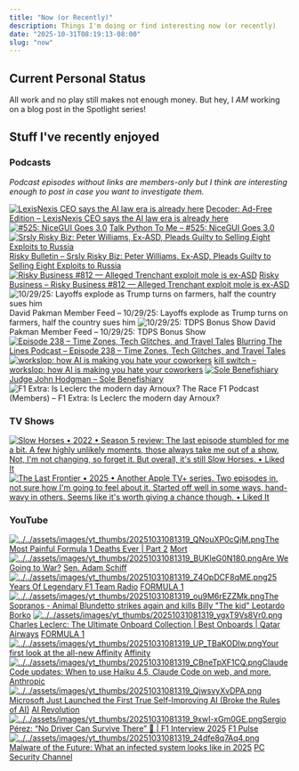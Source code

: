 ```yaml
---
title: "Now (or Recently)"
description: Things I'm doing or find interesting now (or recently)
date: "2025-10-31T08:19:13-08:00"
slug: "now"
---
```


## Current Personal Status

All work and no play still makes not enough money. But hey, I *AM* working on a blog post in the Spotlight series!

## Stuff I've recently enjoyed

### Podcasts

*Podcast episodes without links are members-only but I think are interesting enough to post in case you want to investigate them.*
<div class="podcast-episodes">

[![LexisNexis CEO says the AI law era is already here](../../assets/images/oc_artwork/5816356232473643-209e499e-4eb3-4550-bac4-d0cc0e93be57.png)](https://overcast.fm/+BSp8fcfrCs) [Decoder: Ad-Free Edition – LexisNexis CEO says the AI law era is already here](https://overcast.fm/+BSp8fcfrCs)
[![#525: NiceGUI Goes 3.0](../../assets/images/oc_artwork/413709368225097-47de8fc0-fb84-4a06-a815-262857056693.png)](https://overcast.fm/+F4RDfu7Uk) [Talk Python To Me – #525: NiceGUI Goes 3.0](https://overcast.fm/+F4RDfu7Uk)
[![Srsly Risky Biz: Peter Williams, Ex-ASD, Pleads Guilty to Selling Eight Exploits to Russia](../../assets/images/oc_artwork/4031461515378955-1c82f8d9-9caa-46b1-9907-30add3685b83.png)](https://overcast.fm/+5Sl8eMwQs) [Risky Bulletin – Srsly Risky Biz: Peter Williams, Ex-ASD, Pleads Guilty to Selling Eight Exploits to Russia](https://overcast.fm/+5Sl8eMwQs)
[![Risky Business #812 — Alleged Trenchant exploit mole is ex-ASD](../../assets/images/oc_artwork/613329960657261-bc43a00e-8225-47d2-b735-a28b18273af0.png)](https://overcast.fm/+It0gJvYW0) [Risky Business – Risky Business #812 — Alleged Trenchant exploit mole is ex-ASD](https://overcast.fm/+It0gJvYW0)
![10/29/25: Layoffs explode as Trump turns on farmers, half the country sues him](../../assets/images/oc_artwork/5771694601369592-d8bb6315-7971-4a7e-80e8-a1491d474c74.png) David Pakman Member Feed – 10/29/25: Layoffs explode as Trump turns on farmers, half the country sues him
![10/29/25: TDPS Bonus Show](../../assets/images/oc_artwork/5771694906782803-dbbcc54a-6d5a-43f8-8f09-ab488439205e.png) David Pakman Member Feed – 10/29/25: TDPS Bonus Show
[![Episode 238 – Time Zones, Tech Glitches, and Travel Tales](../../assets/images/oc_artwork/470841386343498-dd50375f-87b0-4d3b-822e-f2bfcc2297c4.png)](https://overcast.fm/+GsOk2UHEo) [Blurring The Lines Podcast – Episode 238 – Time Zones, Tech Glitches, and Travel Tales](https://overcast.fm/+GsOk2UHEo)
[![workslop: how AI is making you hate your coworkers](../../assets/images/oc_artwork/3986961224267181-4ddb47de-0c93-40d2-9b33-5dd00614daaa.png)](https://overcast.fm/+4qHr-Bda0) [kill switch – workslop: how AI is making you hate your coworkers](https://overcast.fm/+4qHr-Bda0)
[![Sole Benefishiary](../../assets/images/oc_artwork/1698966169316834-1bc99e8c-a7b3-4658-830d-3ab97358a1e0.png)](https://overcast.fm/+YJM2MB7eI) [Judge John Hodgman – Sole Benefishiary](https://overcast.fm/+YJM2MB7eI)
![F1 Extra: Is Leclerc the modern day Arnoux?](../../assets/images/oc_artwork/5523677053659531-f3991c63-e6ef-4b1a-aa6c-21a8c52c836d.png) The Race F1 Podcast (Members) – F1 Extra: Is Leclerc the modern day Arnoux?

</div>

### TV Shows

[<span hidden>Slow Horses • 2022 • Season 5 review: The last episode stumbled for me a bit. A few highly unlikely moments, those always take me out of a show. Not, I'm not changing, so forget it. But overall, it's still Slow Horses. • Liked It</span>
![Slow Horses • 2022 • Season 5 review: The last episode stumbled for me a bit. A few highly unlikely moments, those always take me out of a show. Not, I'm not changing, so forget it. But overall, it's still Slow Horses. • Liked It](../../assets/images/posts/png-image4038ad32750-review-caf828be-d53f-475c-aa8b-64bdd3138075.png)](/images/posts/png-image4038ad32750-review-caf828be-d53f-475c-aa8b-64bdd3138075.jpg)
[<span hidden>The Last Frontier • 2025 • Another Apple TV+ series. Two episodes in, not sure how I'm going to feel about it. Started off well in some ways, hand-wavy in others. Seems like it's worth giving a chance though. • Liked It</span>
![The Last Frontier • 2025 • Another Apple TV+ series. Two episodes in, not sure how I'm going to feel about it. Started off well in some ways, hand-wavy in others. Seems like it's worth giving a chance though. • Liked It](../../assets/images/posts/png-image41b9a9fec20-review-7a31e41f-7f85-4844-9544-87b1d32b09d7.png)](/images/posts/png-image41b9a9fec20-review-7a31e41f-7f85-4844-9544-87b1d32b09d7.jpg)

### YouTube

<div class="yt-history">

[![../../assets/images/yt_thumbs/20251031081319_QNouXP0cQjM.png](../../assets/images/yt_thumbs/20251031081319_QNouXP0cQjM.png)](https://www.youtube.com/watch?v=QNouXP0cQjM)[The Most Painful Formula 1 Deaths Ever | Part 2](https://www.youtube.com/watch?v=QNouXP0cQjM) [Mort](https://www.youtube.com/@mort.animation)
[![../../assets/images/yt_thumbs/20251031081319_BUKleG0N180.png](../../assets/images/yt_thumbs/20251031081319_BUKleG0N180.png)](https://www.youtube.com/watch?v=BUKleG0N180&t=86s)[Are We Going to War?](https://www.youtube.com/watch?v=BUKleG0N180&t=86s) [Sen. Adam Schiff](https://www.youtube.com/@senadamschiff)
[![../../assets/images/yt_thumbs/20251031081319_Z4OpDCF8qME.png](../../assets/images/yt_thumbs/20251031081319_Z4OpDCF8qME.png)](https://www.youtube.com/watch?v=Z4OpDCF8qME)[25 Years Of Legendary F1 Team Radio](https://www.youtube.com/watch?v=Z4OpDCF8qME) [FORMULA 1](https://www.youtube.com/@Formula1)
[![../../assets/images/yt_thumbs/20251031081319_ou9M6rEZZMk.png](../../assets/images/yt_thumbs/20251031081319_ou9M6rEZZMk.png)](https://www.youtube.com/watch?v=ou9M6rEZZMk)[The Sopranos - Animal Blundetto strikes again and kills Billy "The kid" Leotardo](https://www.youtube.com/watch?v=ou9M6rEZZMk) [Borko](https://www.youtube.com/@borko2.0)
[![../../assets/images/yt_thumbs/20251031081319_ygxT9Vs8Vr0.png](../../assets/images/yt_thumbs/20251031081319_ygxT9Vs8Vr0.png)](https://www.youtube.com/watch?v=ygxT9Vs8Vr0&pp=0gcJCQMKAYcqIYzv)[Charles Leclerc: The Ultimate Onboard Collection | Best Onboards | Qatar Airways](https://www.youtube.com/watch?v=ygxT9Vs8Vr0&pp=0gcJCQMKAYcqIYzv) [FORMULA 1](https://www.youtube.com/@Formula1)
[![../../assets/images/yt_thumbs/20251031081319_UP_TBaKODlw.png](../../assets/images/yt_thumbs/20251031081319_UP_TBaKODlw.png)](https://www.youtube.com/watch?v=UP_TBaKODlw&t=3s)[Your first look at the all-new Affinity](https://www.youtube.com/watch?v=UP_TBaKODlw&t=3s) [Affinity](https://www.youtube.com/@Affinity)
[![../../assets/images/yt_thumbs/20251031081319_CBneTpXF1CQ.png](../../assets/images/yt_thumbs/20251031081319_CBneTpXF1CQ.png)](https://www.youtube.com/watch?v=CBneTpXF1CQ)[Claude Code updates: When to use Haiku 4.5, Claude Code on web, and more.](https://www.youtube.com/watch?v=CBneTpXF1CQ) [Anthropic](https://www.youtube.com/@anthropic-ai)
[![../../assets/images/yt_thumbs/20251031081319_QjwsvyXvDPA.png](../../assets/images/yt_thumbs/20251031081319_QjwsvyXvDPA.png)](https://www.youtube.com/watch?v=QjwsvyXvDPA)[Microsoft Just Launched the First True Self-Improving AI (Broke the Rules of AI)](https://www.youtube.com/watch?v=QjwsvyXvDPA) [AI Revolution](https://www.youtube.com/@airevolutionx)
[![../../assets/images/yt_thumbs/20251031081319_9xwI-xGm0GE.png](../../assets/images/yt_thumbs/20251031081319_9xwI-xGm0GE.png)](https://www.youtube.com/watch?v=9xwI-xGm0GE)[Sergio Pérez: “No Driver Can Survive There” 😬 | F1 Interview 2025](https://www.youtube.com/watch?v=9xwI-xGm0GE) [F1 Pulse](https://www.youtube.com/@F1Pulse2025)
[![../../assets/images/yt_thumbs/20251031081319_24dfe8q7Aq4.png](../../assets/images/yt_thumbs/20251031081319_24dfe8q7Aq4.png)](https://www.youtube.com/watch?v=24dfe8q7Aq4&t=8s)[Malware of the Future: What an infected system looks like in 2025](https://www.youtube.com/watch?v=24dfe8q7Aq4&t=8s) [PC Security Channel](https://www.youtube.com/@pcsecuritychannel)

</div>
